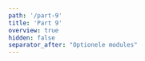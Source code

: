 ```yaml
---
path: '/part-9'
title: 'Part 9'
overview: true
hidden: false
separator_after: "Optionele modules"
---
```


<pages-in-this-section></pages-in-this-section>

<exercises-in-this-section></exercises-in-this-section>
